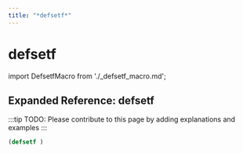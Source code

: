 ```yaml
---
title: "*defsetf*"
---
```


# defsetf

import DefsetfMacro from './_defsetf_macro.md';

<DefsetfMacro />

## Expanded Reference: defsetf

:::tip
TODO: Please contribute to this page by adding explanations and examples
:::

```lisp
(defsetf )
```
